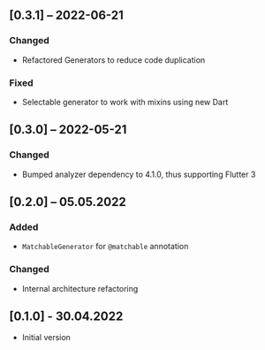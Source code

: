 ## [0.3.1] – 2022-06-21

### Changed
- Refactored Generators to reduce code duplication

### Fixed
- Selectable generator to work with mixins using new Dart

## [0.3.0] – 2022-05-21

### Changed
- Bumped analyzer dependency to 4.1.0, thus supporting Flutter 3


## [0.2.0] – 05.05.2022

### Added

- `MatchableGenerator` for `@matchable` annotation

### Changed

- Internal architecture refactoring

## [0.1.0] - 30.04.2022

- Initial version